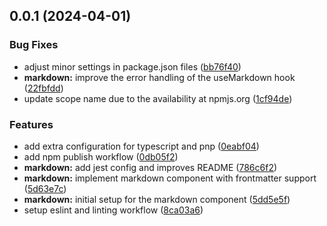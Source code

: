 ## 0.0.1 (2024-04-01)


### Bug Fixes

* adjust minor settings in package.json files ([bb76f40](https://github.com/phinpho/simplecomponent/commit/bb76f403906f94564e0dcd7fdd6fe1dcfa7c624a))
* **markdown:** improve the error handling of the useMarkdown hook ([22fbfdd](https://github.com/phinpho/simplecomponent/commit/22fbfdd1fd26dda68bdbc5a5b35d4b9f26a7af40))
* update scope name due to the availability at npmjs.org ([1cf94de](https://github.com/phinpho/simplecomponent/commit/1cf94de3c841a5a86dc805678f2699be9d5916b0))


### Features

* add extra configuration for typescript and pnp ([0eabf04](https://github.com/phinpho/simplecomponent/commit/0eabf04f9a2d9ae5e332f570ff2b0acef7305197))
* add npm publish workflow ([0db05f2](https://github.com/phinpho/simplecomponent/commit/0db05f2a5b3cc1934e3b103209043088f1ae00c3))
* **markdown:** add jest config and improves README ([786c6f2](https://github.com/phinpho/simplecomponent/commit/786c6f2cf3f114fdf0ec1718779379b063676d9a))
* **markdown:** implement markdown component with frontmatter support ([5d63e7c](https://github.com/phinpho/simplecomponent/commit/5d63e7ca6ae3d09f208d269b53a7e80845835cfd))
* **markdown:** initial setup for the markdown component ([5dd5e5f](https://github.com/phinpho/simplecomponent/commit/5dd5e5fc2931a9c26c48bd0cbdbff6a7d879f1f7))
* setup eslint and linting workflow ([8ca03a6](https://github.com/phinpho/simplecomponent/commit/8ca03a6acb265a6b5dbc9d4b03dbc4f1c23a09e9))



